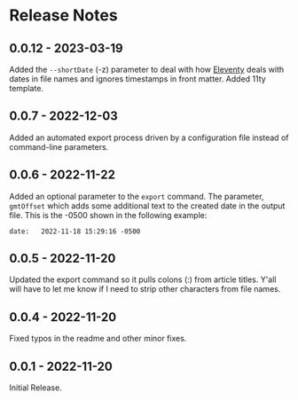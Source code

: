 # Release Notes

## 0.0.12 - 2023-03-19

Added the `--shortDate` (-z) parameter to deal with how [Eleventy](https://www.11ty.dev/) deals with dates in file names and ignores timestamps in front matter. Added 11ty template. 

## 0.0.7 - 2022-12-03

Added an automated export process driven by a configuration file instead of command-line parameters.

## 0.0.6 - 2022-11-22

Added an optional parameter to the `export` command. The parameter, `gmtOffset` which adds some additional text to the created date in the output file. This is the -0500 shown in the following example:

```text
date:   2022-11-18 15:29:16 -0500
```

## 0.0.5 - 2022-11-20

Updated the export command so it pulls colons (:) from article titles. Y'all will have to let me know if I need to strip other characters from file names.

## 0.0.4 - 2022-11-20

Fixed typos in the readme and other minor fixes.

## 0.0.1 - 2022-11-20

Initial Release.